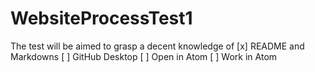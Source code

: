 # WebsiteProcessTest1
The test will be aimed to grasp a decent knowledge of
[x] README and Markdowns
[ ] GitHub Desktop
[ ] Open in Atom
[ ] Work in Atom
